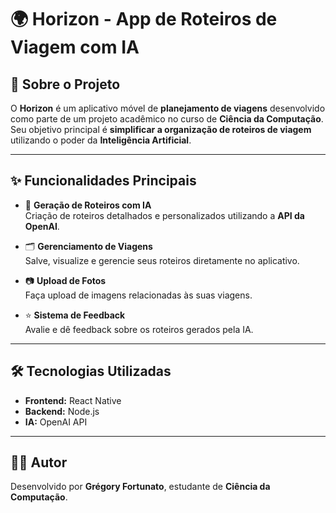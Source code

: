 # 🌍 Horizon - App de Roteiros de Viagem com IA

## 📖 Sobre o Projeto
O **Horizon** é um aplicativo móvel de **planejamento de viagens** desenvolvido como parte de um projeto acadêmico no curso de **Ciência da Computação**.  
Seu objetivo principal é **simplificar a organização de roteiros de viagem** utilizando o poder da **Inteligência Artificial**.

---

## ✨ Funcionalidades Principais
- 🤖 **Geração de Roteiros com IA**  
  Criação de roteiros detalhados e personalizados utilizando a **API da OpenAI**.

- 🗂 **Gerenciamento de Viagens**  
  Salve, visualize e gerencie seus roteiros diretamente no aplicativo.

- 📷 **Upload de Fotos**  
  Faça upload de imagens relacionadas às suas viagens.

- ⭐ **Sistema de Feedback**  
  Avalie e dê feedback sobre os roteiros gerados pela IA.

---

## 🛠 Tecnologias Utilizadas
- **Frontend:** React Native  
- **Backend:** Node.js  
- **IA:** OpenAI API  

---

## 👨‍💻 Autor
Desenvolvido por **Grégory Fortunato**, estudante de **Ciência da Computação**.  
